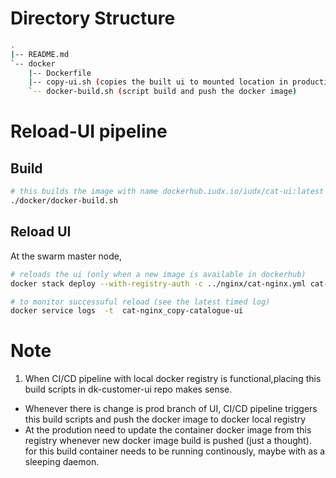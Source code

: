 # Directory Structure
```sh
.
|-- README.md
`-- docker
    |-- Dockerfile 
    |-- copy-ui.sh (copies the built ui to mounted location in production)
    `-- docker-build.sh (script build and push the docker image)
```
# Reload-UI pipeline
## Build 
```sh
# this builds the image with name dockerhub.iudx.io/iudx/cat-ui:latest and pushes it to dockerhub.iudx.io/iudx. 
./docker/docker-build.sh
```
## Reload UI
At the swarm master node, 
``` sh
# reloads the ui (only when a new image is available in dockerhub)
docker stack deploy --with-registry-auth -c ../nginx/cat-nginx.yml cat-nginx

# to monitor successuful reload (see the latest timed log)
docker service logs  -t  cat-nginx_copy-catalogue-ui 
```

# Note
1) When CI/CD pipeline with local docker registry is functional,placing this build scripts in dk-customer-ui repo makes sense.
 - Whenever there is change is prod branch of UI, CI/CD pipeline triggers this
   build scripts and push the docker image to docker local registry
 - At the prodution need to update the  container docker image from this registry whenever
   new docker image build is pushed (just a thought). for this build container needs to
   be running continously, maybe with as a sleeping daemon. 
